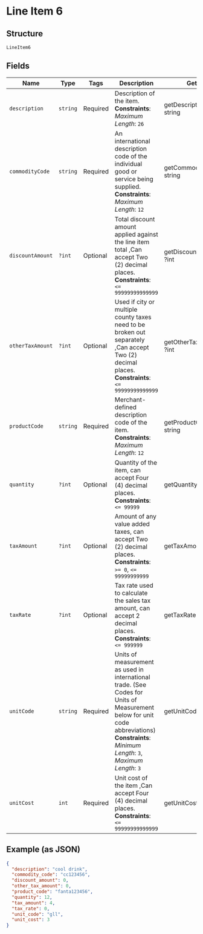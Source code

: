
# Line Item 6

## Structure

`LineItem6`

## Fields

| Name | Type | Tags | Description | Getter | Setter |
|  --- | --- | --- | --- | --- | --- |
| `description` | `string` | Required | Description of the item.<br>**Constraints**: *Maximum Length*: `26` | getDescription(): string | setDescription(string description): void |
| `commodityCode` | `string` | Required | An international description code of the individual good or service being supplied.<br>**Constraints**: *Maximum Length*: `12` | getCommodityCode(): string | setCommodityCode(string commodityCode): void |
| `discountAmount` | `?int` | Optional | Total discount amount applied against the line item total ,Can accept Two (2) decimal places.<br>**Constraints**: `<= 99999999999999` | getDiscountAmount(): ?int | setDiscountAmount(?int discountAmount): void |
| `otherTaxAmount` | `?int` | Optional | Used if city or multiple county taxes need to be broken out separately ,Can accept Two (2) decimal places.<br>**Constraints**: `<= 99999999999999` | getOtherTaxAmount(): ?int | setOtherTaxAmount(?int otherTaxAmount): void |
| `productCode` | `string` | Required | Merchant-defined description code of the item.<br>**Constraints**: *Maximum Length*: `12` | getProductCode(): string | setProductCode(string productCode): void |
| `quantity` | `?int` | Optional | Quantity of the item, can accept Four (4) decimal places.<br>**Constraints**: `<= 99999` | getQuantity(): ?int | setQuantity(?int quantity): void |
| `taxAmount` | `?int` | Optional | Amount of any value added taxes, can accept Two (2) decimal places.<br>**Constraints**: `>= 0`, `<= 99999999999` | getTaxAmount(): ?int | setTaxAmount(?int taxAmount): void |
| `taxRate` | `?int` | Optional | Tax rate used to calculate the sales tax amount, can accept 2 decimal places.<br>**Constraints**: `<= 999999` | getTaxRate(): ?int | setTaxRate(?int taxRate): void |
| `unitCode` | `string` | Required | Units of measurement as used in international trade. (See Codes for Units of Measurement below for unit code abbreviations)<br>**Constraints**: *Minimum Length*: `3`, *Maximum Length*: `3` | getUnitCode(): string | setUnitCode(string unitCode): void |
| `unitCost` | `int` | Required | Unit cost of the item ,Can accept Four (4) decimal places.<br>**Constraints**: `<= 99999999999999` | getUnitCost(): int | setUnitCost(int unitCost): void |

## Example (as JSON)

```json
{
  "description": "cool drink",
  "commodity_code": "cc123456",
  "discount_amount": 0,
  "other_tax_amount": 0,
  "product_code": "fanta123456",
  "quantity": 12,
  "tax_amount": 4,
  "tax_rate": 0,
  "unit_code": "gll",
  "unit_cost": 3
}
```

